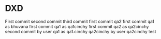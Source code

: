 # DXD
First commit
second commit
third commit
first commit qa2
first commit qa1 as bhuvana
first commit qa1 as qa1cinchy
first commit qa2 as qa2cinchy
second commit by user qa1 as qa1.cinchy
qa2cinchy by user qa2cinchy
test